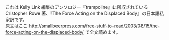 これは Kelly Link 編集のアンソロジー『trampoline』に所収されている Cristopher Rowe 著、『The Force Acting on the Displaced Body』の日本語私家訳です。  
原文はここ http://smallbeerpress.com/free-stuff-to-read/2003/08/15/the-force-acting-on-the-displaced-body/ で全文読めます。
